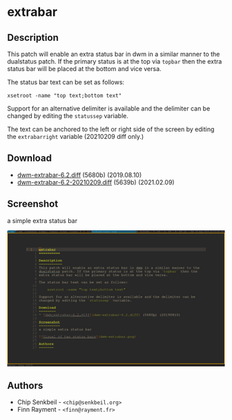 extrabar
==========

Description
-----------
This patch will enable an extra status bar in dwm in a similar manner to the
dualstatus patch. If the primary status is at the top via `topbar` then the
extra status bar will be placed at the bottom and vice versa.

The status bar text can be set as follows:

	xsetroot -name "top text;bottom text"

Support for an alternative delimiter is available and the delimiter can be
changed by editing the `statussep` variable.

The text can be anchored to the left or right side of the screen by editing
the `extrabarright` variable (20210209 diff only.)

Download
--------
* [dwm-extrabar-6.2.diff](dwm-extrabar-6.2.diff) (5680b) (2019.08.10)
* [dwm-extrabar-6.2-20210209.diff](dwm-extrabar-6.2-20210209.diff) (5639b) (2021.02.09)

Screenshot
----------
a simple extra status bar

![Visual of two status bars](dwm-extrabar.png)

Authors
-------
* Chip Senkbeil - `<chip@senkbeil.org>`
* Finn Rayment - `<finn@rayment.fr>`
